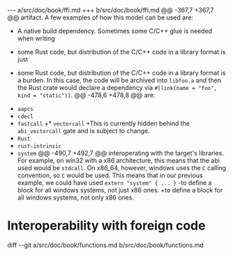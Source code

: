 --- a/src/doc/book/ffi.md
+++ b/src/doc/book/ffi.md
@@ -367,7 +367,7 @@ artifact.
 A few examples of how this model can be used are:
 
 * A native build dependency. Sometimes some C/C++ glue is needed when writing
-  some Rust code, but distribution of the C/C++ code in a library format is just
+  some Rust code, but distribution of the C/C++ code in a library format is
   a burden. In this case, the code will be archived into `libfoo.a` and then the
   Rust crate would declare a dependency via `#[link(name = "foo", kind =
   "static")]`.
@@ -478,6 +478,8 @@ are:
 * `aapcs`
 * `cdecl`
 * `fastcall`
+* `vectorcall`
+This is currently hidden behind the `abi_vectorcall` gate and is subject to change.
 * `Rust`
 * `rust-intrinsic`
 * `system`
@@ -490,7 +492,7 @@ interoperating with the target's libraries. For example, on win32 with a x86
 architecture, this means that the abi used would be `stdcall`. On x86_64,
 however, windows uses the `C` calling convention, so `C` would be used. This
 means that in our previous example, we could have used `extern "system" { ... }`
-to define a block for all windows systems, not just x86 ones.
+to define a block for all windows systems, not only x86 ones.
 
 # Interoperability with foreign code
 
diff --git a/src/doc/book/functions.md b/src/doc/book/functions.md
